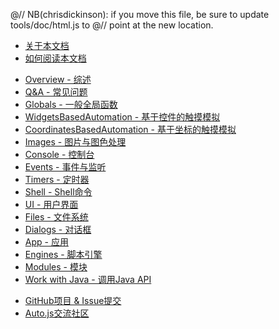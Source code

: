 @// NB(chrisdickinson): if you move this file, be sure to update tools/doc/html.js to
@// point at the new location.
* [关于本文档](documentation.html)
* [如何阅读本文档](synopsis.html)

<div class="line"></div>

* [Overview - 综述](overview.html)
* [Q&A - 常见问题](qa.html)
* [Globals - 一般全局函数](globals.html)
* [WidgetsBasedAutomation - 基于控件的触摸模拟](widgets-based-automation.html)
* [CoordinatesBasedAutomation - 基于坐标的触摸模拟](coordinates-based-automation.html)
* [Images - 图片与图色处理](images.html)
* [Console - 控制台](console.html)
* [Events - 事件与监听](events.html)
* [Timers - 定时器](timers.html)
* [Shell - Shell命令](shell.html)
* [UI - 用户界面](ui.html)
* [Files - 文件系统](files.html)
* [Dialogs - 对话框](dialogs.html)
* [App - 应用](app.html)
* [Engines - 脚本引擎](engines.html)
* [Modules - 模块](modules.html)
* [Work with Java - 调用Java API](work-with-java.html)

<div class="line"></div>

* [GitHub项目 & Issue提交](https://github.com/hyb1996/NoRootScriptDroid)
* [Auto.js交流社区](http://autojs.org)
